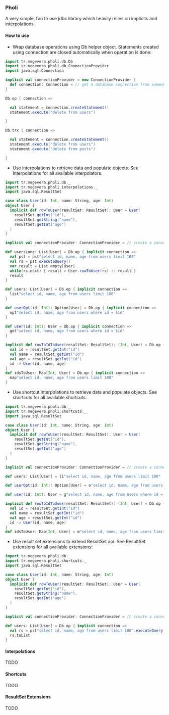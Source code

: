 ### Pholi

A very simple, fun to use jdbc library which heavily relies on implicits and interpolations

#### How to use

* Wrap database operations using Db helper object. Statements created using connection are closed automatically when operation is done:

```scala
import tr.megevera.pholi.db.Db
import tr.megevera.pholi.db.ConnectionProvider
import java.sql.Connection

implicit val connectionProvider = new ConnectionProvider {
  def connection: Connection = // get a database connection from somewhere
}

Db.op { connection =>

  val statement = connection.createStatement()
  statement.execute("delete from users")

}

Db.trx { connection =>

  val statement = connection.createStatement()
  statement.execute("delete from users")
  statement.execute("delete from posts")

}

```

* Use interpolations to retrieve data and populate objects. See Interpolations for all available interpolators. 

```scala
import tr.megevera.pholi.db._
import tr.megevera.pholi.interpolations._
import java.sql.ResultSet

case class User(id: Int, name: String, age: Int)
object User {
  implicit def rowToUser(resultSet: ResultSet): User = User(
    resultSet.getInt("id"),
    resultSet.getString("name"),
    resultSet.getInt("age")
  )
}

implicit val connectionProvider: ConnectionProvider = // create a connection provider to get database connection from somewhere

def usersLong: List[User] = Db.op { implicit connection =>
  val pst = pst"select id, name, age from users limit 100"
  val rs = pst.executeQuery()
  var result = List.empty[User]
  while(rs.next) { result = User.rowToUser(rs) :: result }
  result
}

def users: List[User] = Db.op { implicit connection =>
  list"select id, name, age from users limit 100"
}

def userOpt(id: Int): Option[User] = Db.op { implicit connection =>
  opt"select id, name, age from users where id = $id"
}

def user(id: Int): User = Db.op { implicit connection =>
  get"select id, name, age from users where id = $id"
}

implicit def rowToIdToUser(resultSet: ResultSet): (Int, User) = Db.op {
  val id = resultSet.getInt("id")
  val name = resultSet.getInt("id")
  val age = resultSet.getInt("id")
  id -> User(id, name, age)
}
def idsToUser: Map[Int, User] = Db.op { implicit connection =>
  map"select id, name, age from users limit 100"
}


```

* Use shortcut interpolations to retrieve data and populate objects. See shortcuts for all available shortcuts. 

```scala
import tr.megevera.pholi.db._
import tr.megevera.pholi.shortcuts._
import java.sql.ResultSet

case class User(id: Int, name: String, age: Int)
object User {
  implicit def rowToUser(resultSet: ResultSet): User = User(
    resultSet.getInt("id"),
    resultSet.getString("name"),
    resultSet.getInt("age")
  )
}

implicit val connectionProvider: ConnectionProvider = // create a connection provider to get database connection from somewhere

def users: List[User] = li"select id, name, age from users limit 100"

def userOpt(id: Int): Option[User] = o"select id, name, age from users where id = $id"

def user(id: Int): User = g"select id, name, age from users where id = $id"

implicit def rowToIdToUser(resultSet: ResultSet): (Int, User) = Db.op {
  val id = resultSet.getInt("id")
  val name = resultSet.getInt("id")
  val age = resultSet.getInt("id")
  id -> User(id, name, age)
}
def idsToUser: Map[Int, User] = m"select id, name, age from users limit 100"

```
* Use result set extensions to extend ResultSet api. See ResultSet extensions for all available extensions:

```scala
import tr.megevera.pholi.db._
import tr.megevera.pholi.shortcuts._
import java.sql.ResultSet

case class User(id: Int, name: String, age: Int)
object User {
  implicit def rowToUser(resultSet: ResultSet): User = User(
    resultSet.getInt("id"),
    resultSet.getString("name"),
    resultSet.getInt("age")
  )
}

implicit val connectionProvider: ConnectionProvider = // create a connection provider to get database connection from somewhere

def users: List[User] = Db.op { implicit connection =>
  val rs = pst"select id, name, age from users limit 100".executeQuery()
  rs.toList
}

```

#### Interpolations
TODO

#### Shortcuts
TODO

#### ResultSet Extensions
TODO

